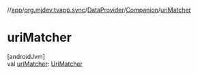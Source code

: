 //[app](../../../../index.md)/[org.mjdev.tvapp.sync](../../index.md)/[DataProvider](../index.md)/[Companion](index.md)/[uriMatcher](uri-matcher.md)

# uriMatcher

[androidJvm]\
val [uriMatcher](uri-matcher.md): [UriMatcher](https://developer.android.com/reference/kotlin/android/content/UriMatcher.html)

